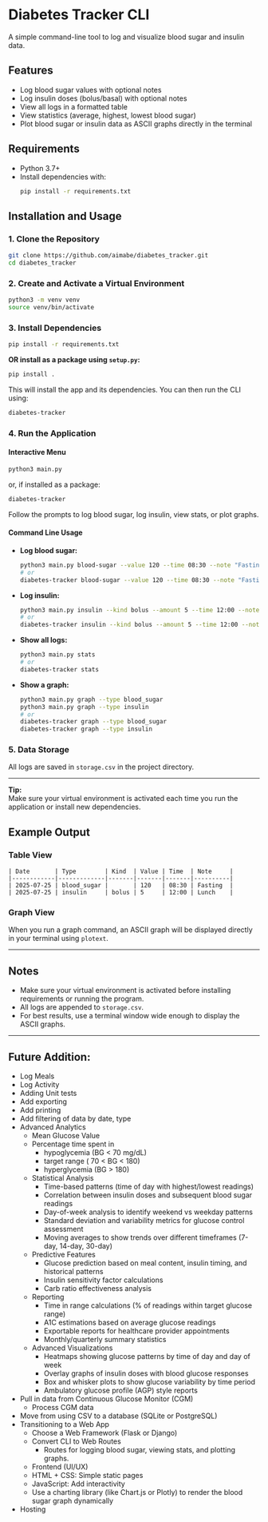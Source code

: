 # Diabetes Tracker CLI

A simple command-line tool to log and visualize blood sugar and insulin data.

## Features

- Log blood sugar values with optional notes
- Log insulin doses (bolus/basal) with optional notes
- View all logs in a formatted table
- View statistics (average, highest, lowest blood sugar)
- Plot blood sugar or insulin data as ASCII graphs directly in the terminal

## Requirements

- Python 3.7+
- Install dependencies with:
  ```sh
  pip install -r requirements.txt
  ```

## Installation and Usage

### 1. Clone the Repository

```sh
git clone https://github.com/aimabe/diabetes_tracker.git
cd diabetes_tracker
```

### 2. Create and Activate a Virtual Environment

```sh
python3 -m venv venv
source venv/bin/activate
```

### 3. Install Dependencies

```sh
pip install -r requirements.txt
```

**OR install as a package using `setup.py`:**

```sh
pip install .
```

This will install the app and its dependencies. You can then run the CLI using:

```sh
diabetes-tracker
```

### 4. Run the Application

#### Interactive Menu

```sh
python3 main.py
```
or, if installed as a package:
```sh
diabetes-tracker
```
Follow the prompts to log blood sugar, log insulin, view stats, or plot graphs.

#### Command Line Usage

- **Log blood sugar:**
  ```sh
  python3 main.py blood-sugar --value 120 --time 08:30 --note "Fasting"
  # or
  diabetes-tracker blood-sugar --value 120 --time 08:30 --note "Fasting"
  ```

- **Log insulin:**
  ```sh
  python3 main.py insulin --kind bolus --amount 5 --time 12:00 --note "Lunch"
  # or
  diabetes-tracker insulin --kind bolus --amount 5 --time 12:00 --note "Lunch"
  ```

- **Show all logs:**
  ```sh
  python3 main.py stats
  # or
  diabetes-tracker stats
  ```

- **Show a graph:**
  ```sh
  python3 main.py graph --type blood_sugar
  python3 main.py graph --type insulin
  # or
  diabetes-tracker graph --type blood_sugar
  diabetes-tracker graph --type insulin
  ```

### 5. Data Storage

All logs are saved in `storage.csv` in the project directory.

---

**Tip:**  
Make sure your virtual environment is activated each time you run the application or install new dependencies.

## Example Output

### Table View

```
| Date       | Type        | Kind  | Value | Time  | Note     |
|------------|-------------|-------|-------|-------|----------|
| 2025-07-25 | blood_sugar |       | 120   | 08:30 | Fasting  |
| 2025-07-25 | insulin     | bolus | 5     | 12:00 | Lunch    |
```

### Graph View

When you run a graph command, an ASCII graph will be displayed directly in your terminal using `plotext`.

---

## Notes

- Make sure your virtual environment is activated before installing requirements or running the program.
- All logs are appended to `storage.csv`.
- For best results, use a terminal window wide enough to display the ASCII graphs.

---

## Future Addition:

- Log Meals
- Log Activity
- Adding Unit tests
- Add exporting
- Add printing
- Add filtering of data by date, type
- Advanced Analytics
  - Mean Glucose Value
  - Percentage time spent in 
      - hypoglycemia (BG < 70 mg/dL)
      - target range ( 70 < BG < 180)
      - hyperglycemia (BG > 180)
  - Statistical Analysis
    - Time-based patterns (time of day with highest/lowest readings)
    - Correlation between insulin doses and subsequent blood sugar readings
    - Day-of-week analysis to identify weekend vs weekday patterns
    - Standard deviation and variability metrics for glucose control assessment
    - Moving averages to show trends over different timeframes (7-day, 14-day, 30-day)
  - Predictive Features
    - Glucose prediction based on meal content, insulin timing, and historical patterns
    - Insulin sensitivity factor calculations
    - Carb ratio effectiveness analysis
  - Reporting
    - Time in range calculations (% of readings within target glucose range)
    - A1C estimations based on average glucose readings
    - Exportable reports for healthcare provider appointments
    - Monthly/quarterly summary statistics
  - Advanced Visualizations
    - Heatmaps showing glucose patterns by time of day and day of week
    - Overlay graphs of insulin doses with blood glucose responses
    - Box and whisker plots to show glucose variability by time period
    - Ambulatory glucose profile (AGP) style reports
- Pull in data from Continuous Glucose Monitor (CGM)
  - Process CGM data
- Move from using CSV to a database (SQLite or PostgreSQL)
- Transitioning to a Web App
    - Choose a Web Framework (Flask or Django)
    - Convert CLI to Web Routes
        - Routes for logging blood sugar, viewing stats, and plotting graphs.
    - Frontend (UI/UX)
    - HTML + CSS: Simple static pages
    - JavaScript: Add interactivity
    - Use a charting library (like Chart.js or Plotly) to render the blood sugar graph dynamically
- Hosting
